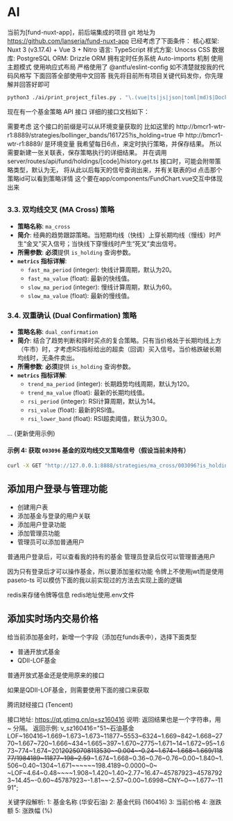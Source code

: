 # AI

当前为[fund-nuxt-app]，前后端集成的项目
git 地址为 https://github.com/lanseria/fund-nuxt-app
已经考虑了下面条件：
核心框架: Nuxt 3 (v3.17.4) + Vue 3 + Nitro
语言: TypeScript
样式方案: Unocss CSS
数据库: PostgreSQL
ORM: Drizzle ORM
拥有定时任务系统
Auto-imports 机制
使用主题模式
使用响应式布局
严格使用了 @antfu/eslint-config 如不清楚就按我的代码风格写
下面回答全部使用中文回答
我先将目前所有项目关键代码发你，你先理解并回答好即可

```bash
python3 ./ai/print_project_files.py . "\.(vue|ts|js|json|toml|md)$|Dockerfile$|eslint\.config\.js$" -o ./ai/project_context.txt -e "node_modules,.git,.nuxt,dist,build,public/assets,pnpm-lock.yaml,.vscode,ai,.output,server/database/drizzle"
```

现在有一个基金策略 API 接口
详细的接口文档如下：

需要考虑 这个接口的前缀是可以从环境变量获取的
比如这里的 http://bmcr1-wtr-r1:8889/strategies/bollinger_bands/161725?is_holding=true 中 http://bmcr1-wtr-r1:8889/ 是环境变量
我希望每日6点，来定时执行策略，并保存结果。
所以需要新建一张关联表，保存策略执行的详细结果。
并在调用 server/routes/api/fund/holdings/[code]/history.get.ts 接口时，可能会附带策略类型，默认为无，
将从此以后每天的信号查询出来，并有关联表的id
点击那个策略id可以看到策略详情
这个要在app/components/FundChart.vue交互中体现出来

##

### 3.3. 双均线交叉 (MA Cross) 策略

- **策略名称**: `ma_cross`
- **简介**: 经典的趋势跟踪策略。当短期均线（快线）上穿长期均线（慢线）时产生“金叉”买入信号；当快线下穿慢线时产生“死叉”卖出信号。
- **所需参数**: **必须**提供 `is_holding` 查询参数。
- **`metrics` 指标详解**:
  - `fast_ma_period` (integer): 快线计算周期，默认为20。
  - `fast_ma_value` (float): 最新的快线值。
  - `slow_ma_period` (integer): 慢线计算周期，默认为60。
  - `slow_ma_value` (float): 最新的慢线值。

### 3.4. 双重确认 (Dual Confirmation) 策略

- **策略名称**: `dual_confirmation`
- **简介**: 结合了趋势判断和择时买点的复合策略。只有当价格处于长期均线上方（牛市）时，才考虑RSI指标给出的超卖（回调）买入信号。当价格跌破长期均线时，无条件卖出。
- **所需参数**: **必须**提供 `is_holding` 查询参数。
- **`metrics` 指标详解**:
  - `trend_ma_period` (integer): 长期趋势均线周期，默认为120。
  - `trend_ma_value` (float): 最新的长期均线值。
  - `rsi_period` (integer): RSI计算周期，默认为14。
  - `rsi_value` (float): 最新的RSI值。
  - `rsi_lower_band` (float): RSI超卖阈值，默认为30.0。

... (更新使用示例)

#### 示例 4: 获取 `003096` 基金的双均线交叉策略信号（假设当前未持有）

```bash
curl -X GET "http://127.0.0.1:8888/strategies/ma_cross/003096?is_holding=false"
```

## 添加用户登录与管理功能

- 创建用户表
- 添加基金与登录的用户关联
- 添加用户登录功能
- 添加管理员功能
- 管理员可以添加普通用户

普通用户登录后，可以查看我的持有的基金
管理员登录后仅可以管理普通用户

因为只有登录后才可以操作基金，所以要添加鉴权功能
令牌上不使用jwt而是使用 paseto-ts
可以模仿下面的我以前实现过的方法去实现上面的逻辑

redis来存储令牌等信息
redis地址使用.env文件

## 添加实时场内交易价格

给当前添加基金时，新增一个字段（添加在funds表中），选择下面类型

- 普通开放式基金
- QDII-LOF基金

普通开放式基金还是使用原来的接口

如果是QDII-LOF基金，则需要使用下面的接口来获取

腾讯财经接口 (Tencent)

接口地址: https://qt.gtimg.cn/q=sz160416
说明:
返回结果也是一个字符串，用 ~ 分隔。
返回示例:
v_sz160416="51~石油基金LOF~160416~1.669~1.673~1.673~11877~5553~6324~1.669~842~1.668~2770~1.667~720~1.666~434~1.665~397~1.670~2775~1.671~14~1.672~95~1.673~774~1.674~201~~20250708113530~-0.004~-0.24~1.674~1.668~1.669/11877/1984189~11877~198~2.59~~~1.674~1.668~0.36~0.76~0.76~0.00~1.840~1.506~0.40~1304~1.671~~~~~~198.4189~0.0000~0~
~LOF~4.64~0.48~~~~1.908~1.420~1.40~2.77~16.47~45787923~45787923~14.45~-0.60~45787923~-1.81~~-2.57~0.00~1.6998~CNY~0~~1.677~-1191";

关键字段解析:
1: 基金名称 (华安石油)
2: 基金代码 (160416)
3: 当前价格
4: 涨跌额
5: 涨跌幅 (%)
